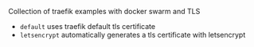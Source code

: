 Collection of traefik examples with docker swarm and TLS

* `default` uses traefik default tls certificate
* `letsencrypt` automatically generates a tls certificate with letsencrypt

